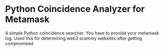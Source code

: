 # Python Coincidence Analyzer for Metamask
A simple Python coincidence searcher. You have to provide your metamask log.
Used this for determining web3 scammy websites after getting compromised.
